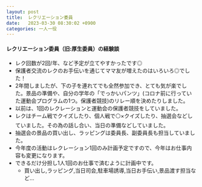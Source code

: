 ```yaml
---
layout: post
title:  レクリエーション委員
date:   2023-03-30 08:30:02 +0900
categories: 一人一役
---
```

#### レクリエーション委員（旧:厚生委員）の経験談

- レク回数が2回/年、など予定が立てやすかったです◎
- 保護者交流のレクのお手伝いを通じてママ友が増えたのはいろいろ◎でした！
- 2年間しましたが、下の子を連れてでも全然参加でき、とても気が楽でした。景品の準備や、自分の学年の「でっかいパンツ」(コロナ前に行っていた運動会プログラムの1つ。保護者競技)のリレー順を決めたりしました。
- 以前は、1回のレクレーションと運動会の保護者競技をしていました。
- レクはチーム戦でクイズしたり、個人戦で⚪×クイズしたり、抽選会などしていました。その為の話し合い、当日の準備などしていました。
- 抽選会の景品の買い出し、ラッピングは委員長、副委員長も担当していました。
- 今年度の活動はレクレーション1回のみ計画予定ですので、今年はお仕事内容も変更になります。
- できるだけ分担し1人1回のお仕事で済むように計画中です。
  - 買い出し,ラッピング,当日司会,駐車場誘導,当日お手伝い,景品渡す担当など...
